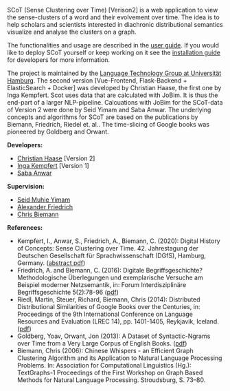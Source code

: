 SCoT (Sense Clustering over Time) [Verison2] is a web application to view the sense-clusters of a word and their evolvement over time. The idea is to help scholars and scientists interested in diachronic distributional semantics visualize and analyse the clusters on a graph. 

The functionalities and usage are described in the [user guide](userGuide.md). If you would like to deploy SCoT yourself or keep working on it see the [installation guide](installationGuide.md) for developers for more information.

The project is maintained by the [Language Technology Group at Universität Hamburg](https://www.inf.uni-hamburg.de/en/inst/ab/lt/home.html). The second version [Vue-Frontend, Flask-Backend + ElasticSearch + Docker] was developed by Christian Haase, the first one by Inga Kempfert. Scot uses data that are calculated with JoBim. It is thus the end-part of a larger NLP-pipeline. Calcuations with JoBim for the SCoT-data of Version 2 were done by Seid Yimam and Saba Anwar. The underlying concepts and algorithms for SCoT are based on the publications by Biemann, Friedrich, Riedel et. al.. The time-slicing of Google books was pioneered by Goldberg and Orwant.

**Developers:**
* [Christian Haase](https://www2.informatik.uni-hamburg.de/fiona/pers.php?lang=de#haase) [Version 2]
* [Inga Kempfert](https://github.com/IngaKe) [Version 1]
* [Saba Anwar](https://www.inf.uni-hamburg.de/en/inst/ab/lt/people/saba-anwar.html)

**Supervision:**
* [Seid Muhie Yimam](https://seyyaw.github.io/)
* [Alexander Friedrich](https://www.philosophie.tu-darmstadt.de/institut_phil/mitarbeiter_innen_phil/wissenschaftlichemitarbeiter_innen_phil/friedrich_pwt/index.de.jsp)
* [Chris Biemann](https://www.inf.uni-hamburg.de/en/inst/ab/lt/people/chris-biemann.html)


**References:**
* Kempfert, I., Anwar, S., Friedrich, A., Biemann, C. (2020): Digital History of Concepts: Sense Clustering over Time. 42. Jahrestagung der Deutschen Gesellschaft für Sprachwissenschaft (DGfS), Hamburg, Germany. ([abstract pdf](https://www.inf.uni-hamburg.de/en/inst/ab/lt/publications/2020-kempfertetal-dgfs-scot.pdf))
* Friedrich, A. and Biemann, C. (2016): Digitale Begriffsgeschichte? Methodologische Überlegungen und exemplarische Versuche am Beispiel moderner Netzsemantik, in: Forum Interdisziplinäre Begriffsgeschichte 5(2):78-96 ([pdf](https://www.zfl-berlin.org/files/zfl/downloads/publikationen/forum_begriffsgeschichte/ZfL_FIB_5_2016_2_FriedrichBiemann.pdf))
* Riedl, Martin, Steuer, Richard, Biemann, Chris (2014): Distributed Distributional Similarities of Google Books over the Centuries, in: Proceedings of the 9th International Conference on Language Resources and Evaluation (LREC 14), pp. 1401-1405, Reykjavik, Iceland. ([pdf](http://www.lrec-conf.org/proceedings/lrec2014/pdf/274_Paper.pdf))
* Goldberg, Yoav, Orwant, Jon (2013): A Dataset of Syntactic-Ngrams over Time from a Very Large Corpus of English Books. ([pdf](https://static.googleusercontent.com/media/research.google.com/en//pubs/archive/41603.pdf))
* Biemann, Chris (2006): Chinese Whispers - an Efficient Graph Clustering Algorithm and its Application to Natural Language Processing Problems. In: Association for Computational Linguistics (Hg.): TextGraphs-1 Proceedings of the First Workshop on Graph Based Methods for Natural Language Processing. Stroudsburg, S. 73–80.